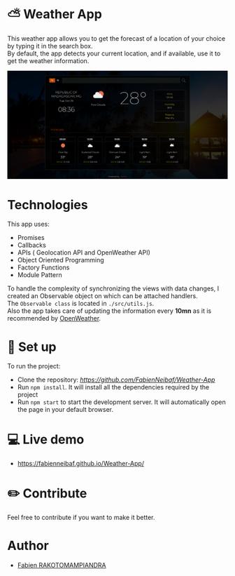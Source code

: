 # :partly_sunny: Weather App
This weather app allows you to get the forecast of a location of your choice by typing it in the search box.  
By default, the app detects your current location, and if available, use it to get the weather information.  

![Weather](https://github.com/FabienNeibaf/Portfolio/blob/master/src/images/Weather.png)

# Technologies

This app uses:
- Promises
- Callbacks
- APIs ( Geolocation API and OpenWeather API)
- Object Oriented Programming
- Factory Functions
- Module Pattern 

To handle the complexity of synchronizing the views with data changes, I created an Observable object on which can be attached handlers.  
The `Observable class` is located in `./src/utils.js`.  
Also the app takes care of updating the information every **10mn** as it is recommended by [OpenWeather](https://openweathermap.org/appid).  

# :electric_plug: Set up

To run the project:

- Clone the repository: _https://github.com/FabienNeibaf/Weather-App_
- Run `npm install`. It will install all the dependencies required by the project
- Run `npm start` to start the development server. It will automatically open the page in your default browser.

# :computer: Live demo

- https://fabienneibaf.github.io/Weather-App/

# :pencil2: Contribute

Feel free to contribute if you want to make it better.

# Author

- [Fabien RAKOTOMAMPIANDRA](https://github.com/FabienNeibaf/)
